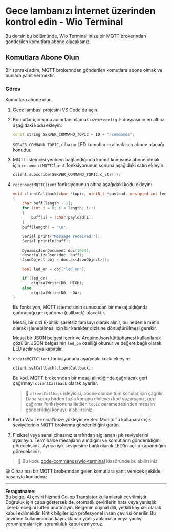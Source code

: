 <!--
CO_OP_TRANSLATOR_METADATA:
{
  "original_hash": "6754c915dae64ba70fcd5e52c37f3adf",
  "translation_date": "2025-08-28T03:31:01+00:00",
  "source_file": "1-getting-started/lessons/4-connect-internet/wio-terminal-commands.md",
  "language_code": "tr"
}
-->
# Gece lambanızı İnternet üzerinden kontrol edin - Wio Terminal

Bu dersin bu bölümünde, Wio Terminal'inize bir MQTT brokerından gönderilen komutlara abone olacaksınız.

## Komutlara Abone Olun

Bir sonraki adım, MQTT brokerından gönderilen komutlara abone olmak ve bunlara yanıt vermektir.

### Görev

Komutlara abone olun.

1. Gece lambası projesini VS Code'da açın.

1. Komutlar için konu adını tanımlamak üzere `config.h` dosyasının en altına aşağıdaki kodu ekleyin:

    ```cpp
    const string SERVER_COMMAND_TOPIC = ID + "/commands";
    ```

    `SERVER_COMMAND_TOPIC`, cihazın LED komutlarını almak için abone olacağı konudur.

1. MQTT istemcisi yeniden bağlandığında komut konusuna abone olmak için `reconnectMQTTClient` fonksiyonunun sonuna aşağıdaki satırı ekleyin:

    ```cpp
    client.subscribe(SERVER_COMMAND_TOPIC.c_str());
    ```

1. `reconnectMQTTClient` fonksiyonunun altına aşağıdaki kodu ekleyin:

    ```cpp
    void clientCallback(char *topic, uint8_t *payload, unsigned int length)
    {
        char buff[length + 1];
        for (int i = 0; i < length; i++)
        {
            buff[i] = (char)payload[i];
        }
        buff[length] = '\0';
    
        Serial.print("Message received:");
        Serial.println(buff);
    
        DynamicJsonDocument doc(1024);
        deserializeJson(doc, buff);
        JsonObject obj = doc.as<JsonObject>();
    
        bool led_on = obj["led_on"];
    
        if (led_on)
            digitalWrite(D0, HIGH);
        else
            digitalWrite(D0, LOW);
    }
    ```

    Bu fonksiyon, MQTT istemcisinin sunucudan bir mesaj aldığında çağıracağı geri çağırma (callback) olacaktır.

    Mesaj, bir dizi 8-bitlik işaretsiz tamsayı olarak alınır, bu nedenle metin olarak işlenebilmesi için bir karakter dizisine dönüştürülmesi gerekir.

    Mesaj bir JSON belgesi içerir ve ArduinoJson kütüphanesi kullanılarak çözülür. JSON belgesinin `led_on` özelliği okunur ve değere bağlı olarak LED açılır veya kapatılır.

1. `createMQTTClient` fonksiyonuna aşağıdaki kodu ekleyin:

    ```cpp
    client.setCallback(clientCallback);
    ```

    Bu kod, MQTT brokerından bir mesaj alındığında çağrılacak geri çağırmayı `clientCallback` olarak ayarlar.

    > 💁 `clientCallback` işleyicisi, abone olunan tüm konular için çağrılır. Daha sonra birden fazla konuyu dinleyen kod yazarsanız, geri çağırma fonksiyonuna iletilen `topic` parametresinden mesajın gönderildiği konuyu alabilirsiniz.

1. Kodu Wio Terminal'inize yükleyin ve Seri Monitör'ü kullanarak ışık seviyelerinin MQTT brokerına gönderildiğini görün.

1. Fiziksel veya sanal cihazınız tarafından algılanan ışık seviyelerini ayarlayın. Terminalde mesajların alındığını ve komutların gönderildiğini göreceksiniz. Ayrıca ışık seviyesine bağlı olarak LED'in açılıp kapandığını göreceksiniz.

> 💁 Bu kodu [code-commands/wio-terminal](../../../../../1-getting-started/lessons/4-connect-internet/code-commands/wio-terminal) klasöründe bulabilirsiniz.

😀 Cihazınızı bir MQTT brokerından gelen komutlara yanıt verecek şekilde başarıyla kodladınız.

---

**Feragatname**:  
Bu belge, AI çeviri hizmeti [Co-op Translator](https://github.com/Azure/co-op-translator) kullanılarak çevrilmiştir. Doğruluk için çaba göstersek de, otomatik çevirilerin hata veya yanlışlık içerebileceğini lütfen unutmayın. Belgenin orijinal dili, yetkili kaynak olarak kabul edilmelidir. Kritik bilgiler için profesyonel insan çevirisi önerilir. Bu çevirinin kullanımından kaynaklanan yanlış anlamalar veya yanlış yorumlamalar için sorumluluk kabul etmiyoruz.